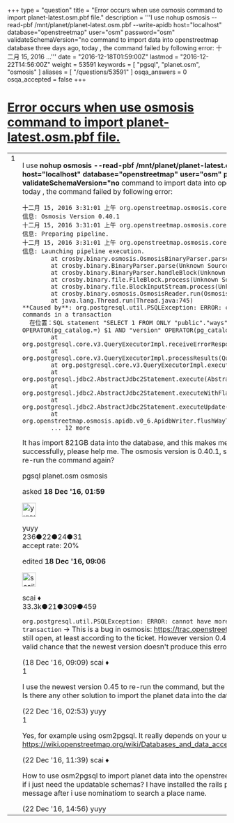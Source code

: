 +++
type = "question"
title = "Error occurs when use osmosis command to import planet-latest.osm.pbf file."
description = '''I use nohup osmosis --read-pbf /mnt/planet/planet-latest.osm.pbf --write-apidb host=&quot;localhost&quot; database=&quot;openstreetmap&quot; user=&quot;osm&quot; password=&quot;osm&quot; validateSchemaVersion=&quot;no command to import data into openstreetmap database three days ago, today , the command failed by following error: 十二月 15, 2016 ...'''
date = "2016-12-18T01:59:00Z"
lastmod = "2016-12-22T14:56:00Z"
weight = 53591
keywords = [ "pgsql", "planet.osm", "osmosis" ]
aliases = [ "/questions/53591" ]
osqa_answers = 0
osqa_accepted = false
+++

<div class="headNormal">

# [Error occurs when use osmosis command to import planet-latest.osm.pbf file.](/questions/53591/error-occurs-when-use-osmosis-command-to-import-planet-latestosmpbf-file)

</div>

<div id="main-body">

<div id="askform">

<table id="question-table" style="width:100%;">
<colgroup>
<col style="width: 50%" />
<col style="width: 50%" />
</colgroup>
<tbody>
<tr>
<td style="width: 30px; vertical-align: top"><div class="vote-buttons">
<span id="post-53591-upvote" class="ajax-command post-vote up" rel="nofollow" title="I like this post (click again to cancel)"> </span>
<div id="post-53591-score" class="post-score" title="current number of votes">
1
</div>
<span id="post-53591-downvote" class="ajax-command post-vote down" rel="nofollow" title="I dont like this post (click again to cancel)"> </span> <span id="favorite-mark" class="ajax-command favorite-mark" rel="nofollow" title="mark/unmark this question as favorite (click again to cancel)"> </span>
<div id="favorite-count" class="favorite-count">
&#10;</div>
</div></td>
<td><div id="item-right">
<div class="question-body">
<p>I use <strong>nohup osmosis --read-pbf /mnt/planet/planet-latest.osm.pbf --write-apidb host="localhost" database="openstreetmap" user="osm" password="osm" validateSchemaVersion="no</strong> command to import data into openstreetmap database three days ago, today , the command failed by following error:</p>
<pre><code>十二月 15, 2016 3:31:01 上午 org.openstreetmap.osmosis.core.Osmosis run
信息: Osmosis Version 0.40.1
十二月 15, 2016 3:31:01 上午 org.openstreetmap.osmosis.core.Osmosis run
信息: Preparing pipeline.
十二月 15, 2016 3:31:01 上午 org.openstreetmap.osmosis.core.Osmosis run
信息: Launching pipeline execution.
        at crosby.binary.osmosis.OsmosisBinaryParser.parseWays(OsmosisBinaryParser.java:172)
        at crosby.binary.BinaryParser.parse(Unknown Source)
        at crosby.binary.BinaryParser.handleBlock(Unknown Source)
        at crosby.binary.file.FileBlock.process(Unknown Source)
        at crosby.binary.file.BlockInputStream.process(Unknown Source)
        at crosby.binary.osmosis.OsmosisReader.run(OsmosisReader.java:37)
        at java.lang.Thread.run(Thread.java:745)
**Caused by**: org.postgresql.util.PSQLException: ERROR: cannot have more than 2^32-1 commands in a transaction
  在位置：SQL statement &quot;SELECT 1 FROM ONLY &quot;public&quot;.&quot;ways&quot; x WHERE &quot;way_id&quot; OPERATOR(pg_catalog.=) $1 AND &quot;version&quot; OPERATOR(pg_catalog.=) $2 FOR KEY SHARE OF x&quot;
        at org.postgresql.core.v3.QueryExecutorImpl.receiveErrorResponse(QueryExecutorImpl.java:2157)
        at org.postgresql.core.v3.QueryExecutorImpl.processResults(QueryExecutorImpl.java:1886)
        at org.postgresql.core.v3.QueryExecutorImpl.execute(QueryExecutorImpl.java:255)
        at org.postgresql.jdbc2.AbstractJdbc2Statement.execute(AbstractJdbc2Statement.java:555)
        at org.postgresql.jdbc2.AbstractJdbc2Statement.executeWithFlags(AbstractJdbc2Statement.java:417)
        at org.postgresql.jdbc2.AbstractJdbc2Statement.executeUpdate(AbstractJdbc2Statement.java:363)
        at org.openstreetmap.osmosis.apidb.v0_6.ApidbWriter.flushWayTags(ApidbWriter.java:723)
        ... 12 more</code></pre>
<p>It has import 821GB data into the database, and this makes me lose hope to import the planet data successfully, please help me. The osmosis version is 0.40.1, should i use the latest version 0.45 to re-run the command again?</p>
</div>
<div id="question-tags" class="tags-container tags">
<span class="post-tag tag-link-pgsql" rel="tag" title="see questions tagged &#39;pgsql&#39;">pgsql</span> <span class="post-tag tag-link-planet.osm" rel="tag" title="see questions tagged &#39;planet.osm&#39;">planet.osm</span> <span class="post-tag tag-link-osmosis" rel="tag" title="see questions tagged &#39;osmosis&#39;">osmosis</span>
</div>
<div id="question-controls" class="post-controls">
&#10;</div>
<div class="post-update-info-container">
<div class="post-update-info post-update-info-user">
<p>asked <strong>18 Dec '16, 01:59</strong></p>
<img src="https://secure.gravatar.com/avatar/3522efac952d508cf251cd2590e68ca5?s=32&amp;d=identicon&amp;r=g" class="gravatar" width="32" height="32" alt="yuyy&#39;s gravatar image" />
<p><span>yuyy</span><br />
<span class="score" title="236 reputation points">236</span><span title="22 badges"><span class="badge1">●</span><span class="badgecount">22</span></span><span title="24 badges"><span class="silver">●</span><span class="badgecount">24</span></span><span title="31 badges"><span class="bronze">●</span><span class="badgecount">31</span></span><br />
<span class="accept_rate" title="Rate of the user&#39;s accepted answers">accept rate:</span> <span title="yuyy has one accepted answer">20%</span></p>
</div>
<div class="post-update-info post-update-info-edited">
<p><span> edited <strong>18 Dec '16, 09:06</strong> </span></p>
<img src="https://secure.gravatar.com/avatar/52d3234f3be58156770e8a91d575bfbd?s=32&amp;d=identicon&amp;r=g" class="gravatar" width="32" height="32" alt="scai&#39;s gravatar image" />
<p><span>scai ♦</span><br />
<span class="score" title="33317 reputation points"><span>33.3k</span></span><span title="21 badges"><span class="badge1">●</span><span class="badgecount">21</span></span><span title="309 badges"><span class="silver">●</span><span class="badgecount">309</span></span><span title="459 badges"><span class="bronze">●</span><span class="badgecount">459</span></span></p>
</div>
</div>
<div id="comments-container-53591" class="comments-container">
<span id="53594"></span>
<div id="comment-53594" class="comment">
<div id="post-53594-score" class="comment-score">
&#10;</div>
<div class="comment-text">
<p><code>org.postgresql.util.PSQLException: ERROR: cannot have more than 2^32-1 commands in a transaction</code> -&gt; This is a bug in osmosis: <a href="https://trac.openstreetmap.org/ticket/4597">https://trac.openstreetmap.org/ticket/4597</a> .Unfortunately still open, at least according to the ticket. However version 0.40.1 is <em>very very</em> old. I think there is a valid chance that the newest version doesn't produce this error any more.</p>
</div>
<div id="comment-53594-info" class="comment-info">
<span class="comment-age">(18 Dec '16, 09:09)</span> <span class="comment-user userinfo">scai ♦</span>
</div>
</div>
<span id="53650"></span>
<div id="comment-53650" class="comment">
<div id="post-53650-score" class="comment-score">
1
</div>
<div class="comment-text">
<p>I use the newest version 0.45 to re-run the command, but the error appears again, what should i do, Is there any other solution to import the planet data into the database?</p>
</div>
<div id="comment-53650-info" class="comment-info">
<span class="comment-age">(22 Dec '16, 02:53)</span> <span class="comment-user userinfo">yuyy</span>
</div>
</div>
<span id="53664"></span>
<div id="comment-53664" class="comment">
<div id="post-53664-score" class="comment-score">
1
</div>
<div class="comment-text">
<p>Yes, for example using osm2pgsql. It really depends on your use-case. See <a href="https://wiki.openstreetmap.org/wiki/Databases_and_data_access_APIs#Database_Schemas">https://wiki.openstreetmap.org/wiki/Databases_and_data_access_APIs#Database_Schemas</a></p>
</div>
<div id="comment-53664-info" class="comment-info">
<span class="comment-age">(22 Dec '16, 11:39)</span> <span class="comment-user userinfo">scai ♦</span>
</div>
</div>
<span id="53673"></span>
<div id="comment-53673" class="comment">
<div id="post-53673-score" class="comment-score">
&#10;</div>
<div class="comment-text">
<p>How to use osm2pgsql to import planet data into the openstreetmap database? What's the command if i just need the updatable schemas? I have installed the rails port, and i need to display the detail message after i use nominatiom to search a place name.</p>
</div>
<div id="comment-53673-info" class="comment-info">
<span class="comment-age">(22 Dec '16, 14:56)</span> <span class="comment-user userinfo">yuyy</span>
</div>
</div>
</div>
<div id="comment-tools-53591" class="comment-tools">
&#10;</div>
<div class="clear">
&#10;</div>
<div id="comment-53591-form-container" class="comment-form-container">
&#10;</div>
<div class="clear">
&#10;</div>
</div></td>
</tr>
</tbody>
</table>

</div>

</div>

